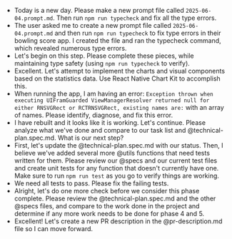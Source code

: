 - Today is a new day. Please make a new prompt file called `2025-06-04.prompt.md`.
  Then run `npm run typecheck` and fix all the type errors.
- The user asked me to create a new prompt file called `2025-06-04.prompt.md` and then run `npm run typecheck` to fix type errors in their bowling score app. I created the file and ran the typecheck command, which revealed numerous type errors.
- Let's begin on this step. Please complete these pieces, while maintaining type safety (using `npm run typecheck` to verify).
- Excellent. Let's attempt to implement the charts and visual components based on the statistics data. Use React Native Chart Kit to accomplish this.
- When running the app, I am having an error: `Exception thrown when executing UIFramGuarded ViewManagerResolver returned null for either RNSVGRect or RCTRNSVGRect, existing names are:` with an array of names. Please identify, diagnose, and fix this error.
- I have rebuilt and it looks like it is working. Let's continue. Please analyze what we've done and compare to our task list and @technical-plan.spec.md. What is our next step?
- First, let's update the @technical-plan.spec.md with our status. Then, I believe we've added several more @utils functions that need tests written for them. Please review our @specs and our current test files and create unit tests for any function that doesn't currently have one. Make sure to run `npm run test` as you go to verify things are working.
- We need all tests to pass. Please fix the failing tests.
- Alright, let's do one more check before we consider this phase complete. Please review the @technical-plan.spec.md and the other @specs files, and compare to the work done in the project and determine if any more work needs to be done for phase 4 and 5.
- Excellent! Let's create a new PR description in the @pr-description.md file so I can move forward.
